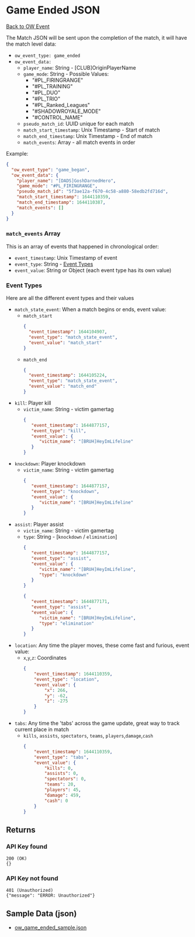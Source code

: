 # Game Ended JSON
[Back to OW Event](ow_event.md)

The Match JSON will be sent upon the completion of the match, it will have the match level data:
* `ow_event_type: game_ended`
* `ow_event_data:`
  * `player_name`: String - [CLUB]OriginPlayerName
  * `game_mode`: String - Possible Values:
      * "#PL_FIRINGRANGE"
      * "#PL_TRAINING"
      * "#PL_DUO"
      * "#PL_TRIO"
      * "#PL_Ranked_Leagues"
      * "#SHADOWROYALE_MODE"
      * "#CONTROL_NAME"
  * `pseudo_match_id`: UUID unique for each match
  * `match_start_timestamp`: Unix Timestamp - Start of match
  * `match_end_timestamp`: Unix Timestamp - End of match
  * `match_events`: Array - all match events in order

Example:
```json
{
  "ow_event_type": "game_began",
  "ow_event_data": {
    "player_name": "[DADS]GoshDarnedHero",
    "game_mode": "#PL_FIRINGRANGE",
    "pseudo_match_id": "5f3ae12a-f670-4c58-a880-58edb2fd716d",
    "match_start_timestamp": 1644110359,
    "match_end_timestamp": 1644110387,
    "match_events": []
  }
}
```

### `match_events` Array
This is an array of events that happened in chronological order:
* `event_timestamp`: Unix Timestamp of event
* `event_type`: String - [Event Types](#event-types)
* `event_value`: String or Object (each event type has its own value)

### Event Types
Here are all the different event types and their values
* `match_state_event`: When a match begins or ends, event value:
    * `match_start`
      ```json
      {
        "event_timestamp": 1644104907,
        "event_type": "match_state_event",
        "event_value": "match_start"
      }
      ```
    * `match_end`
      ```json
      {
        "event_timestamp": 1644105224,
        "event_type": "match_state_event",
        "event_value": "match_end"
      }
* `kill`: Player kill
    * `victim_name`: String - victim gamertag
        ```json
        {
           "event_timestamp": 1644877157,
           "event_type": "kill",
           "event_value": {
              "victim_name": "[BRUH]HeyImLifeline"
           }
        }
        ```   
* `knockdown`: Player knockdown
    * `victim_name`: String - victim gamertag
        ```json
        {
           "event_timestamp": 1644877157,
           "event_type": "knockdown",
           "event_value": {
              "victim_name": "[BRUH]HeyImLifeline"
           }
        }
        ```   
* `assist`: Player assist
    * `victim_name`: String - victim gamertag
    * `type`: String - [`knockdown` / `elimination`]
        ```json
        {
           "event_timestamp": 1644877157,
           "event_type": "assist",
           "event_value": {
              "victim_name": "[BRUH]HeyImLifeline",
              "type": "knockdown"
           }
        }
        ```   
        ```json
        {
           "event_timestamp": 1644877171,
           "event_type": "assist",
           "event_value": {
              "victim_name": "[BRUH]HeyImLifeline",
              "type": "elimination"
           }
        }
        ```   
* `location`: Any time the player moves, these come fast and furious, event value:
    * `x`,`y`,`z`: Coordinates
        ```json
        {
            "event_timestamp": 1644110359,
            "event_type": "location",
            "event_value": {
                "x": 266,
                "y": -62,
                "z": -275
            }
        }
        ```
* `tabs`: Any time the 'tabs' across the game update, great way to track current place in match
    * `kills`, `assists`, `spectators`, `teams`, `players`,`damage`,`cash`
      ```json
      {
          "event_timestamp": 1644110359,
          "event_type": "tabs",
          "event_value": {
              "kills": 0,
              "assists": 0,
              "spectators": 0,
              "teams": 20,
              "players": 45,
              "damage": 459,
              "cash": 0
          }
      }
      ```

## Returns
### API Key found

```
200 (OK)
{}
```

### API Key not found
```
401 (Unauthorized)
{"message": "ERROR: Unauthorized"}
```

## Sample Data (json)
* [ow_game_ended_sample.json](ow_game_ended_sample.json)